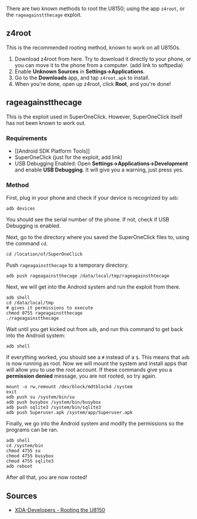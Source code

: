 There are two known methods to root the U8150; using the app `z4root`, or the `rageagainstthecage` exploit.

## z4root

This is the recommended rooting method, known to work on all U8150s.

1. Download z4root from here. Try to download it directly to your phone, or you can move it to the phone from a computer. (add link to softpedia)
2. Enable **Unknown Sources** in **Settings->Applications**.
3. Go to the **Downloads** app, and tap `z4root.apk` to install.
4. When you're done, open up z4root, click **Root**, and you're done!

## rageagainstthecage

This is the exploit used in SuperOneClick. However, SuperOneClick itself has not been known to work out.

### Requirements

* [[Android SDK Platform Tools]]
* SuperOneClick (just for the exploit, add link)
* USB Debugging Enabled: Open **Settings->Applications->Development** and enable **USB Debugging**. It will give you a warning, just press yes.

### Method

First, plug in your phone and check if your device is recognized by `adb`:

    adb devices
    
You should see the serial number of the phone. If not, check if USB Debugging is enabled.

Next, go to the directory where you saved the SuperOneClick files to, using the command `cd`.

    cd /location/of/SuperOneClick
    
Push `rageagainstthecage` to a temporary directory.

    adb push rageagainstthecage /data/local/tmp/rageagainsthtecage

Next, we will get into the Android system and run the exploit from there.

    adb shell
    cd /data/local/tmp
    # gives it permissions to execute
    chmod 0755 rageagainstthecage
    ./rageagainstthecage
    
Wait until you get kicked out from `adb`, and run this command to get back into the Android system:

    adb shell
    
If everything worked, you should see a `#` instead of a `$`. This means that `adb` is now running as root. Now we will mount the system and install apps that will allow you to use the root account. If these commands give you a **permission denied** message, you are not rooted, so try again.

    mount -o rw,remount /dev/block/mdtblock4 /system
    exit
    adb push su /system/bin/su
    adb push busybox /system/bin/busybox
    adb push sqlite3 /system/bin/sqlite3
    adb push Superuser.apk /system/app/Superuser.apk
        
Finally, we go into the Android system and modify the permissions so the programs can be ran.

    adb shell
    cd /system/bin
    chmod 4755 su
    chmod 4755 busybox
    chmod 4755 sqlite3
    adb reboot
    
After all that, you are now rooted!

## Sources

* [XDA-Developers - Rooting the U8150](http://forum.xda-developers.com/showthread.php?t=890138)